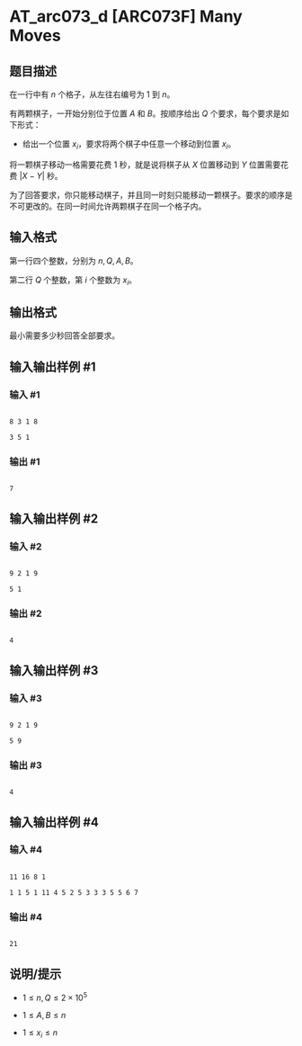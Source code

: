# AT_arc073_d [ARC073F] Many Moves

## 题目描述

在一行中有 $n$ 个格子，从左往右编号为 $1$ 到 $n$。

有两颗棋子，一开始分别位于位置 $A$ 和 $B$。按顺序给出 $Q$ 个要求，每个要求是如下形式：

- 给出一个位置 $x_i$，要求将两个棋子中任意一个移动到位置 $x_i$。

将一颗棋子移动一格需要花费 $1$ 秒，就是说将棋子从 $X$ 位置移动到 $Y$ 位置需要花费 $|X-Y|$ 秒。

为了回答要求，你只能移动棋子，并且同一时刻只能移动一颗棋子。要求的顺序是不可更改的。在同一时间允许两颗棋子在同一个格子内。

## 输入格式

第一行四个整数，分别为 $n,Q,A,B$。

第二行 $Q$ 个整数，第 $i$ 个整数为 $x_i$。

## 输出格式

最小需要多少秒回答全部要求。

## 输入输出样例 #1

### 输入 #1

```
8 3 1 8
3 5 1
```

### 输出 #1

```
7
```

## 输入输出样例 #2

### 输入 #2

```
9 2 1 9
5 1
```

### 输出 #2

```
4
```

## 输入输出样例 #3

### 输入 #3

```
9 2 1 9
5 9
```

### 输出 #3

```
4
```

## 输入输出样例 #4

### 输入 #4

```
11 16 8 1
1 1 5 1 11 4 5 2 5 3 3 3 5 5 6 7
```

### 输出 #4

```
21
```

## 说明/提示

- $1\leq n,Q\leq 2\times 10^5$
- $1\leq A,B\leq n$
- $1\leq x_i\leq n$